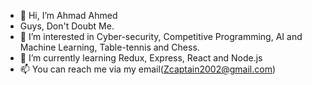 - 👋 Hi, I’m Ahmad Ahmed
- Guys, Don't Doubt Me.
- 👀 I’m interested in Cyber-security, Competitive Programming, AI and Machine Learning, Table-tennis and Chess.
- 🌱 I’m currently learning Redux, Express, React and Node.js
- 📫 You can reach me via my email(Zcaptain2002@gmail.com)

<!---
EngrAhmadUmar/EngrAhmadUmar is a ✨ special ✨ repository because its `README.md` (this file) appears on your GitHub profile.
You can click the Preview link to take a look at your changes.
--->
